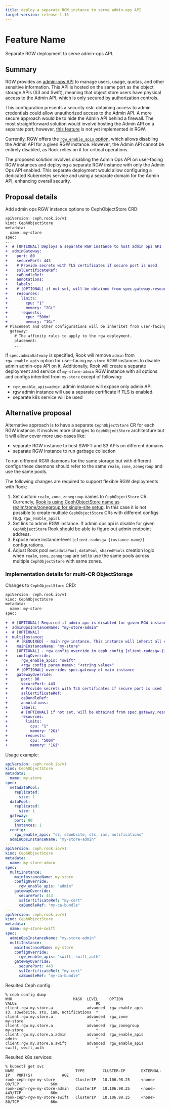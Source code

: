 ```yaml
---
title: deploy a separate RGW instance to serve admin-ops API
target-version: release-1.16
---
```


# Feature Name
Separate RGW deployment to serve admin-ops API.

## Summary

RGW provides an [admin-ops API](https://docs.ceph.com/en/latest/radosgw/adminops/) to manage users, usage, quotas, and other sensitive information. This API is hosted on the same port as the object storage APIs (S3 and Swift), meaning that object store users have physical access to the Admin API, which is only secured by authorization controls.

This configuration presents a security risk: obtaining access to admin credentials could allow unauthorized access to the Admin API. A more secure approach would be to hide the Admin API behind a firewall. The most straightforward solution would involve hosting the Admin API on a separate port; however, [this feature](https://tracker.ceph.com/issues/68484) is not yet implemented in RGW.

Currently, RGW offers the [`rgw_enable_apis` option](https://docs.ceph.com/en/reef/radosgw/config-ref/#confval-rgw_enable_apis), which allows disabling the Admin API for a given RGW instance. However, the Admin API cannot be entirely disabled, as Rook relies on it for critical operations.

The proposed solution involves disabling the Admin Ops API on user-facing RGW instances and deploying a separate RGW instance with only the Admin Ops API enabled. This separate deployment would allow configuring a dedicated Kubernetes service and using a separate domain for the Admin API, enhancing overall security.

## Proposal details

Add admin ops RGW instance options to CephObjectStore CRD:

```diff yaml
apiVersion: ceph.rook.io/v1
kind: CephObjectStore
metadata:
  name: my-store
spec:
...
+  # [OPTIONAL] Deploys a separate RGW instance to host admin ops API
+  adminGateway:
+    port: 80
+    securePort: 443
+    # Provide secrets with TLS certificates if secure port is used
+    sslCertificateRef:
+    caBundleRef:
+    annotations:
+    labels:
+    # [OPTIONAL] if not set, will be obtained from spec.gateway.resources
+    resources:
+      limits:
+        cpu: "1"
+        memory: "2Gi"
+      requests:
+        cpu: "500m"
+        memory: "1Gi"
# Placement and other configurations will be inheritet from user-facing RGW instance
  gateway:
    # The affinity rules to apply to the rgw deployment.
    placement:
    ...
```

If `spec.adminGateway` is specified, Rook will remove `admin` from `rgw_enable_apis` option for user-facing `my-store` RGW instances to disable admin admin-ops API on it.
Additionally, Rook will create a separate deployment and service of `my-store-admin` RGW instance with all options and configs inherited from `my-store` except of following:
- `rgw_enable_apis=admin`: admin instance will expose only admin API
- rgw admin instance will use a separate certificate if TLS is enabled.
- separate k8s service will be used

## Alternative proposal

Alternative approach is to have a separate `CephObjectStore` CR for each RGW instance. It involves more changes to `CephObjectStore` architecture but it will allow cover more use-cases like:
- separate RGW instance to host SWIFT and S3 APIs on different domains
- separate RGW instance to run garbage collection

To run different RGW daemons for the same storage but with different configs these daemons should refer to the same `realm`, `zone`, `zonegroup` and use the same pools.

The following changes are required to support flexible RGW deployments with Rook:
1. Set custom `realm`, `zone`, `zonegroup` names to `CephObjectStore` CR. Currencly, [Rook is using CephObjectStore name as realm/zone/zonegroup for single-site setup](https://github.com/rook/rook/blob/master/pkg/operator/ceph/object/controller.go#L510-L513). In this case it is not possible to create multiple `CephObjectStore` CRs with different configs (e.g. `rgw_enable_apis`).
2. Set link to admin RGW instance. If admin ops api is disable for given `CephObjectStore` Rook should be able to figure out admin endpoint address.
3. Expose more instance-level `[client.radosgw.{instance-name}]` configurations.
4. Adjust Rook pool `metadataPool`, `dataPool`, `sharedPools` creation logic when `realm`, `zone`, `zonegroup` are set to use the same pools across multiple `CephObjectStore` with same zones.

### Implementation details for multi-CR ObjectStorage

Changes to `CephObjectStore` CRD:

```diff yaml
apiVersion: ceph.rook.io/v1
kind: CephObjectStore
metadata:
  name: my-store
spec:
...
+  # [OPTIONAL] Required if admin api is disabled for given RGW instance and served by different CephObjectStore
+  adminOpsInstanceName: "my-store-admin"
+  # [OPTIONAL] 
+  multiInstance:
+    # [REQUIRED] - main rgw instance. This instance will inherit all configs and pools from it
+    mainInstanceName: "my-store"
+    [OPTIONAL] - rgw config override in ceph config [client.radosgw.{instance-name}]
+    configOverride:
+      rgw_enable_apis: "swift" 
+      <rgw config param name>: "<string value>" 
+    # [OPTIONAL] overrides spec.gateway of main instance
+    gatewayOverride:
+      port: 80
+      securePort: 443
+      # Provide secrets with TLS certificates if secure port is used
+      sslCertificateRef:
+      caBundleRef:
+      annotations:
+      labels:
+      # [OPTIONAL] if not set, will be obtained from spec.gateway.resources
+      resources:
+        limits:
+          cpu: "1"
+          memory: "2Gi"
+        requests:
+          cpu: "500m"
+          memory: "1Gi"
```

Usage example:

```yaml
apiVersion: ceph.rook.io/v1
kind: CephObjectStore
metadata:
  name: my-store
spec:
  metadataPool:
    replicated:
      size: 1
  dataPool:
    replicated:
      size: 1
  gateway:
    port: 80
    instances: 1
  config:
    rgw_enable_apis: "s3, s3website, sts, iam, notifications" 
  adminOpsInstanceName: "my-store-admin"
---
apiVersion: ceph.rook.io/v1
kind: CephObjectStore
metadata:
  name: my-store-admin
spec:
  multiInstance:
    mainInstanceName: my-store
    configOverride:
      rgw_enable_apis: "admin" 
    gatewayOverride:
      securePort: 443
      sslCertificateRef: "my-cert"
      caBundleRef: "my-ca-bundle"
---
apiVersion: ceph.rook.io/v1
kind: CephObjectStore
metadata:
  name: my-store-swift
spec:
  adminOpsInstanceName: "my-store-admin"
  multiInstance:
    mainInstanceName: my-store
    configOverride:
      rgw_enable_apis: "swift, swift_auth" 
    gatewayOverride:
      securePort: 443
      sslCertificateRef: "my-cert"
      caBundleRef: "my-ca-bundle"
```

Resulted Ceph config:

```shell
% ceph config dump
WHO                           MASK  LEVEL     OPTION                    VALUE                                   RO
client.rgw.my.store.a               advanced  rgw_enable_apis           s3, s3website, sts, iam, notifications  *
client.rgw.my.store.a               advanced  rgw_zone                  my-store                                *
client.rgw.my.store.a               advanced  rgw_zonegroup             my-store                                *
client.rgw.my.store.a.admin         advanced  rgw_enable_apis           admin                                   *
client.rgw.my.store.a.swift         advanced  rgw_enable_apis           swift, swift_auth                       *
```

Resulted k8s services:

```shell
% kubectl get svc
NAME                           TYPE        CLUSTER-IP       EXTERNAL-IP   PORT(S)             AGE
rook-ceph-rgw-my-store         ClusterIP   10.106.98.25     <none>        80/TCP              66m
rook-ceph-rgw-my-store-admin   ClusterIP   10.106.98.25     <none>        443/TCP             66m
rook-ceph-rgw-my-store-swift   ClusterIP   10.106.98.25     <none>        80/TCP              66m
```
